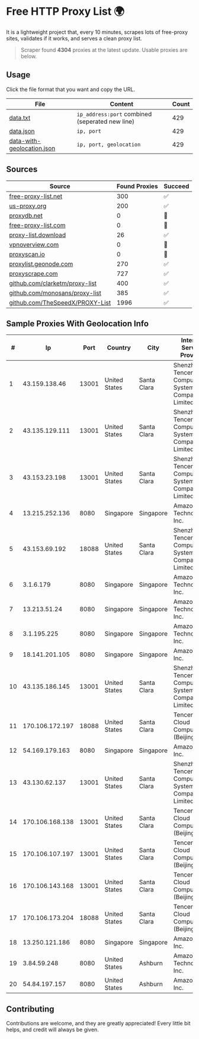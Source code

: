 
# Free HTTP Proxy List 🌍

It is a lightweight project that, every 10 minutes, scrapes lots of free-proxy sites, validates if it works, and serves a clean proxy list.


> Scraper found **4304** proxies at the latest update. Usable proxies are below.

## Usage

Click the file format that you want and copy the URL.


|File|Content|Count|
|----|-------|-----|
|[data.txt](https://raw.githubusercontent.com/themiralay/Proxy-List-World/master/data.txt)|`ip_address:port` combined (seperated new line)|429|
|[data.json](https://raw.githubusercontent.com/themiralay/Proxy-List-World/master/data.json)|`ip, port`|429|
|[data-with-geolocation.json](https://raw.githubusercontent.com/themiralay/Proxy-List-World/master/data-with-geolocation.json)|`ip, port, geolocation`|429|

## Sources

|Source|Found Proxies|Succeed|
|------|-------------|-------|
|[free-proxy-list.net](https://free-proxy-list.net)|300|✅|
|[us-proxy.org](https://www.us-proxy.org)|200|✅|
|[proxydb.net](http://proxydb.net)|0|🚫|
|[free-proxy-list.com](https://free-proxy-list.com/?page=&port=&type%5B%5D=http&type%5B%5D=https&up_time=0&search=Search)|0|🚫|
|[proxy-list.download](https://www.proxy-list.download/HTTP)|26|✅|
|[vpnoverview.com](https://vpnoverview.com/privacy/anonymous-browsing/free-proxy-servers)|0|🚫|
|[proxyscan.io](https://www.proxyscan.io)|0|🚫|
|[proxylist.geonode.com](https://proxylist.geonode.com/api/proxy-list?limit=300&page=1&sort_by=lastChecked&sort_type=desc&protocols=http,https)|270|✅|
|[proxyscrape.com](https://api.proxyscrape.com/v2/?request=displayproxies&protocol=http&timeout=10000&country=all&ssl=all&anonymity=all)|727|✅|
|[github.com/clarketm/proxy-list](https://raw.githubusercontent.com/clarketm/proxy-list/master/proxy-list-raw.txt)|400|✅|
|[github.com/monosans/proxy-list](https://raw.githubusercontent.com/monosans/proxy-list/main/proxies/http.txt)|385|✅|
|[github.com/TheSpeedX/PROXY-List](https://raw.githubusercontent.com/TheSpeedX/PROXY-List/master/http.txt)|1996|✅|


## Sample Proxies With Geolocation Info

|#|Ip|Port|Country|City|Internet Service Provider|
|-|--|----|-------|----|-------------------------|
|1|43.159.138.46|13001|United States|Santa Clara|Shenzhen Tencent Computer Systems Company Limited|
|2|43.135.129.111|13001|United States|Santa Clara|Shenzhen Tencent Computer Systems Company Limited|
|3|43.153.23.198|13001|United States|Santa Clara|Shenzhen Tencent Computer Systems Company Limited|
|4|13.215.252.136|8080|Singapore|Singapore|Amazon Technologies Inc.|
|5|43.153.69.192|18088|United States|Santa Clara|Shenzhen Tencent Computer Systems Company Limited|
|6|3.1.6.179|8080|Singapore|Singapore|Amazon Technologies Inc.|
|7|13.213.51.24|8080|Singapore|Singapore|Amazon Technologies Inc.|
|8|3.1.195.225|8080|Singapore|Singapore|Amazon Technologies Inc.|
|9|18.141.201.105|8080|Singapore|Singapore|Amazon.com, Inc.|
|10|43.135.186.145|13001|United States|Santa Clara|Shenzhen Tencent Computer Systems Company Limited|
|11|170.106.172.197|18088|United States|Santa Clara|Tencent Cloud Computing (Beijing) Co|
|12|54.169.179.163|8080|Singapore|Singapore|Amazon.com, Inc.|
|13|43.130.62.137|13001|United States|Santa Clara|Shenzhen Tencent Computer Systems Company Limited|
|14|170.106.168.138|13001|United States|Santa Clara|Tencent Cloud Computing (Beijing) Co|
|15|170.106.107.197|13001|United States|Santa Clara|Tencent Cloud Computing (Beijing) Co|
|16|170.106.143.168|13001|United States|Santa Clara|Tencent Cloud Computing (Beijing) Co|
|17|170.106.173.204|18088|United States|Santa Clara|Tencent Cloud Computing (Beijing) Co|
|18|13.250.121.186|8080|Singapore|Singapore|Amazon.com, Inc.|
|19|3.84.59.248|8080|United States|Ashburn|Amazon Technologies Inc.|
|20|54.84.197.157|8080|United States|Ashburn|Amazon.com, Inc.|



## Contributing

Contributions are welcome, and they are greatly appreciated! Every
little bit helps, and credit will always be given.

